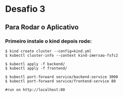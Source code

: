 # Desafio 3

## Para Rodar o Aplicativo
### Primeiro instale o kind depois rode:
```
$ kind create cluster --config=kind.yml
$ kubectl cluster-info --context kind-imersao-fsfc2

$ kubectl apply -f backend/
$ kubectl apply -f frontend/

$ kubectl port-forward service/backend-service 3000
$ kubectl port-forward service/frontend-service 80

#run on http://localhost:80
```